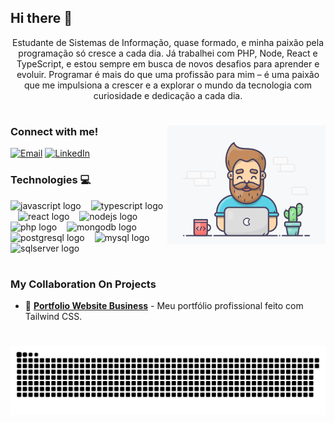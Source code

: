 ## Hi there 👋

<p align="center">Estudante de Sistemas de Informação, quase formado, e minha paixão pela programação só cresce a cada dia. Já trabalhei com PHP, Node, React e TypeScript, e estou sempre em busca de novos desafios para aprender e evoluir. Programar é mais do que uma profissão para mim – é uma paixão que me impulsiona a crescer e a explorar o mundo da tecnologia com curiosidade e dedicação a cada dia.
  
#

<img align="right" alt="" height="190px" src="./images/mygif.gif">

<h3 align="left">Connect with me!</h3>

[![Email](https://img.shields.io/badge/-Email-000?style=for-the-badge&logo=gmail&logoColor=401867)](mailto:gustavoramos2404@hotmail.com)
[![LinkedIn](https://img.shields.io/badge/-LinkedIn-000?style=for-the-badge&logo=linkedin&logoColor=401867)](https://www.linkedin.com/in/gustavo-henrique-3ab03718b/)

<h3 align="left">Technologies 💻</h3>

<div align="left">
  <img src="https://cdn.jsdelivr.net/gh/devicons/devicon/icons/javascript/javascript-plain.svg" height="25" alt="javascript logo"  />
  <img width="8" />
  <img src="https://cdn.jsdelivr.net/gh/devicons/devicon/icons/typescript/typescript-original.svg" height="25" alt="typescript logo"  />
  <img width="8" />
  <img src="https://cdn.jsdelivr.net/gh/devicons/devicon/icons/react/react-original.svg" height="25" alt="react logo"  />
  <img width="8" />
  <img src="https://cdn.jsdelivr.net/gh/devicons/devicon/icons/nodejs/nodejs-original.svg" height="25" alt="nodejs logo"  />
  <img width="8" />
  <img src="https://cdn.jsdelivr.net/gh/devicons/devicon/icons/php/php-original.svg" height="25" alt="php logo"  />
  <img width="8" />
  <img src="https://cdn.jsdelivr.net/gh/devicons/devicon/icons/mongodb/mongodb-original.svg" height="25" alt="mongodb logo"  />
  <img width="8" />
  <img src="https://cdn.jsdelivr.net/gh/devicons/devicon/icons/postgresql/postgresql-original.svg" height="25" alt="postgresql logo"  />
  <img width="8" />
  <img src="https://cdn.jsdelivr.net/gh/devicons/devicon/icons/mysql/mysql-original.svg" height="25" alt="mysql logo"  />
  <img width="8" />
  <img src="https://cdn.jsdelivr.net/gh/devicons/devicon/icons/microsoftsqlserver/microsoftsqlserver-plain.svg" height="25" alt="sqlserver logo"  />
  <img width="8" />
</div>

#

<h3 align="left">My Collaboration On Projects</h3>

- 💼 [**Portfolio Website Business**](https://winspvp.gg/) - Meu portfólio profissional feito com Tailwind CSS.  

#

<picture align="center">
  <source media="(prefers-color-scheme: dark)" srcset="https://raw.githubusercontent.com/guhhlek/guhhlek/output/github-contribution-grid-snake-dark.svg">
  <source media="(prefers-color-scheme: light)" srcset="https://raw.githubusercontent.com/guhhlek/guhhlek/output/github-contribution-grid-snake-dark.svg">
  <img align="center" alt="github contribution grid snake animation" src="https://raw.githubusercontent.com/guhhlek/guhhlek/output/github-contribution-grid-snake.svg">
</picture>

#
